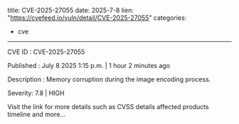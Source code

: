  
title: CVE-2025-27055
date: 2025-7-8
lien: "https://cvefeed.io/vuln/detail/CVE-2025-27055"
categories:
  - cve
---

CVE ID : CVE-2025-27055

Published :  July 8
2025
1:15 p.m. | 1 hour
2 minutes ago

Description : Memory corruption during the image encoding process.

Severity: 7.8 | HIGH

Visit the link for more details
such as CVSS details
affected products
timeline
and more...
